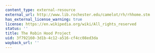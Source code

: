 ```yaml
---
content_type: external-resource
external_url: http://www.lib.rochester.edu/camelot/rh/rhhome.stm
has_external_license_warning: true
license: https://en.wikipedia.org/wiki/All_rights_reserved
status: ''
title: The Robin Hood Project
uid: 3f792160-3d1b-4c12-a516-cf4cc08ed3da
wayback_url: ''
---
```

